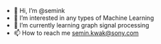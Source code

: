 - 👋 Hi, I’m @semink
- 👀 I’m interested in any types of Machine Learning
- 🌱 I’m currently learning graph signal processing
- 📫 How to reach me semin.kwak@sony.com

<!---
semink/semink is a ✨ special ✨ repository because its `README.md` (this file) appears on your GitHub profile.
You can click the Preview link to take a look at your changes.
--->
